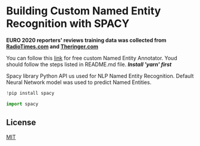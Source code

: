 # Building Custom Named Entity Recognition with SPACY

**EURO 2020 reporters' reviews training data was collected from [RadioTimes.com](https://www.radiotimes.com/tv/sport/football/euro-2020-group-predictions/) and [Theringer.com](https://www.theringer.com/2021/6/7/22521763/euros-entrance-survey)**


You can follow this [link](https://github.com/tecoholic/ner-annotator) for free custom Named Entity Annotator. Youd should follow the steps listed in README.md file. ***Install 'yarn' first***


Spacy library Python API us used for NLP Named Entity Recognition. Default Neural Network model was used to predict Named Entities. 

```python
!pip install spacy

import spacy
```



## License
[MIT](https://choosealicense.com/licenses/mit/)